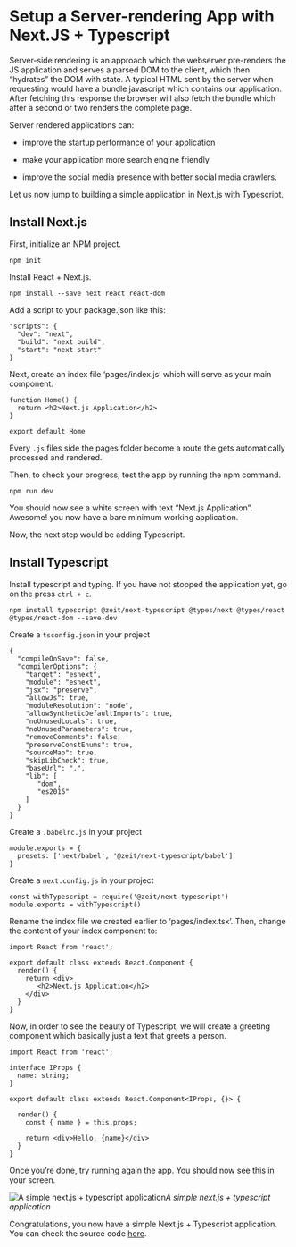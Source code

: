 
# Setup a Server-rendering App with Next.JS + Typescript

Server-side rendering is an approach which the webserver pre-renders the JS application and serves a parsed DOM to the client, which then “hydrates” the DOM with state. A typical HTML sent by the server when requesting would have a bundle javascript which contains our application. After fetching this response the browser will also fetch the bundle which after a second or two renders the complete page.

Server rendered applications can:

* improve the startup performance of your application

* make your application more search engine friendly

* improve the social media presence with better social media crawlers.

Let us now jump to building a simple application in Next.js with Typescript.

## Install Next.js

First, initialize an NPM project.

    npm init

Install React + Next.js.

    npm install --save next react react-dom

Add a script to your package.json like this:

    "scripts": {
      "dev": "next",
      "build": "next build",
      "start": "next start"
    }

Next, create an index file ‘pages/index.js’ which will serve as your main component.

    function Home() {
      return <h2>Next.js Application</h2>
    }

    export default Home

Every `.js` files side the pages folder become a route the gets automatically processed and rendered.

Then, to check your progress, test the app by running the npm command.

    npm run dev

You should now see a white screen with text “Next.js Application”. Awesome! you now have a bare minimum working application.

Now, the next step would be adding Typescript.

## Install Typescript

Install typescript and typing. If you have not stopped the application yet, go on the press `ctrl + c`.

    npm install typescript @zeit/next-typescript @types/next @types/react @types/react-dom --save-dev

Create a `tsconfig.json` in your project

    {
      "compileOnSave": false,
      "compilerOptions": {
        "target": "esnext",
        "module": "esnext",
        "jsx": "preserve",
        "allowJs": true,
        "moduleResolution": "node",
        "allowSyntheticDefaultImports": true,
        "noUnusedLocals": true, 
        "noUnusedParameters": true,
        "removeComments": false,
        "preserveConstEnums": true,
        "sourceMap": true, 
        "skipLibCheck": true,
        "baseUrl": ".",
        "lib": [
           "dom",
           "es2016"
        ]
      }
    }

Create a `.babelrc.js` in your project

    module.exports = {
      presets: ['next/babel', '@zeit/next-typescript/babel']
    }

Create a `next.config.js` in your project

    const withTypescript = require('@zeit/next-typescript')
    module.exports = withTypescript()

Rename the index file we created earlier to ‘pages/index.tsx’. Then, change the content of your index component to:

    import React from 'react';

    export default class extends React.Component {
      render() {
        return <div>
           <h2>Next.js Application</h2>
        </div>
      }
    }

Now, in order to see the beauty of Typescript, we will create a greeting component which basically just a text that greets a person.

    import React from 'react';

    interface IProps {
      name: string;
    }

    export default class extends React.Component<IProps, {}> {

      render() {
        const { name } = this.props;
      
        return <div>Hello, {name}</div>
      }
    }

Once you’re done, try running again the app. You should now see this in your screen.

![A simple next.js + typescript application](https://cdn-images-1.medium.com/max/2000/1*c9pP1TCOKACtgTO37RcdLQ.png)*A simple next.js + typescript application*

Congratulations, you now have a simple Next.js + Typescript application. You can check the source code [here](https://github.com/junibrosas/nextjs-typescript).
